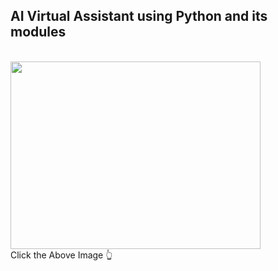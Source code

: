 <h2> AI Virtual Assistant using Python and its modules </h2>
<br>
<a href="https://github1s.com/mdfaisalkhan/Minor-Project"><img src="https://media.tenor.com/8QzrwB-qIBsAAAAM/nyan-cat-flying.gif" height='300' width='400' alt=""></a>
<br>
Click the Above Image 👆
